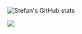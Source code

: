![Stefan's GitHub stats](https://github-readme-stats.vercel.app/api?username=stefan11111&show_icons=true&theme=transparent)

![](https://count.getloli.com/get/@stefan11111?theme=gelbooru)
